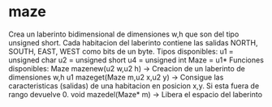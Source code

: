 # maze
Crea un laberinto bidimensional de dimensiones w,h que son del tipo unsigned short.
Cada habitacion del laberinto contiene las salidas NORTH, SOUTH, EAST, WEST como bits de un byte.
Tipos disponibles:
  u1 = unsigned char
  u2 = unsigned short
  u4 = unsigned int
  Maze = u1*
Funciones disponibles:
Maze mazenew(u2 w,u2 h) -> Creacion de un laberinto de dimensiones w,h
u1 mazeget(Maze m,u2 x,u2 y) -> Consigue las caracteristicas (salidas) de una habitacion en posicion x,y. Si esta fuera de rango devuelve 0.
void mazedel(Maze* m) -> Libera el espacio del laberinto


